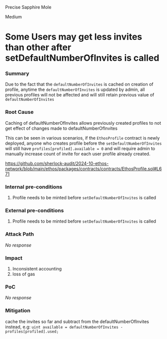 Precise Sapphire Mole

Medium

# Some Users may get less invites than other after setDefaultNumberOfInvites is called

### Summary

Due to the fact that the `defaultNumberOfInvites` is cached on creation of profile, anytime the `defaultNumberOfInvites` is updated by admin, all previous profiles will not be affected and will still retain previous value of `defaultNumberOfInvites`

### Root Cause

Caching of defaultNumberOfInvites allows previously created profiles to not get effect of changes made to defaultNumberOfInvites

This can be seen in various scenarios, if the `EthosProfile` contract is newly deployed, anyone who creates profile before the `setDefaultNumberOfInvites` will still have `profiles[profiled].available = 0` and will require admin to manually increase count of invite for each user profile already created.

https://github.com/sherlock-audit/2024-10-ethos-network/blob/main/ethos/packages/contracts/contracts/EthosProfile.sol#L671

### Internal pre-conditions

1) Profile needs to be minted before `setDefaultNumberOfInvites` is called

### External pre-conditions

1) Profile needs to be minted before `setDefaultNumberOfInvites` is called

### Attack Path

_No response_

### Impact

1) Inconsistent accounting
2) loss of gas 

### PoC

_No response_

### Mitigation

cache the invites so far and subtract from the defaultNumberOfInvites instead,
e.g: `uint available = defaultNumberOfInvites - profiles[profiled].used;`